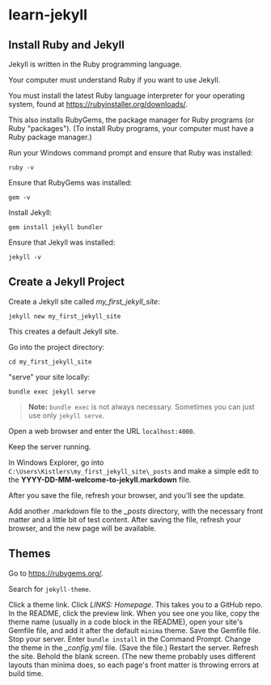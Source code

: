 # learn-jekyll

## Install Ruby and Jekyll

Jekyll is written in the Ruby programming language. 

Your computer must understand Ruby if you want to use Jekyll.

You must install the latest Ruby language interpreter for your operating system, found at https://rubyinstaller.org/downloads/.

This also installs RubyGems, the package manager for Ruby programs (or Ruby "packages"). (To install Ruby programs, your computer must have a Ruby package manager.)

Run your Windows command prompt and ensure that Ruby was installed:

```
ruby -v
```

Ensure that RubyGems was installed:

```
gem -v
```

Install Jekyll:

```
gem install jekyll bundler
```

Ensure that Jekyll was installed:

```
jekyll -v
```

## Create a Jekyll Project

Create a Jekyll site called *my_first_jekyll_site*:

```
jekyll new my_first_jekyll_site
```

This creates a default Jekyll site.

Go into the project directory:

```
cd my_first_jekyll_site
```

"serve" your site locally:

```
bundle exec jekyll serve
```

> **Note:** `bundle exec` is not always necessary. Sometimes you can just use only `jekyll serve`.

Open a web browser and enter the URL `localhost:4000`.

Keep the server running.

In Windows Explorer, go into `C:\Users\Kistlers\my_first_jekyll_site\_posts` and make a simple edit to the **YYYY-DD-MM-welcome-to-jekyll.markdown** file.

After you save the file, refresh your browser, and you'll see the update.

Add another .markdown file to the *_posts* directory, with the necessary front matter and a little bit of test content. After saving the file, refresh your browser, and the new page will be available. 

## Themes

Go to https://rubygems.org/.

Search for `jekyll-theme`.

Click a theme link.
Click *LINKS: Homepage*. This takes you to a GitHub repo.
In the README, click the preview link.
When you see one you like, copy the theme name (usually in a code block in the README), open your site's Gemfile file, and add it after the default `minima` theme.
Save the Gemfile file.
Stop your server.
Enter `bundle install` in the Command Prompt.
Change the theme in the *_config.yml* file. (Save the file.)
Restart the server.
Refresh the site.
Behold the blank screen. (The new theme probably uses different layouts than minima does, so each page's front matter is throwing errors at build time.
